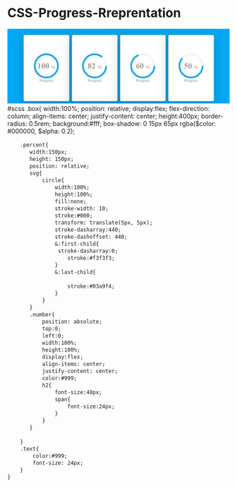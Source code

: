 # CSS-Progress-Rreprentation
![CSS-Progress](https://github.com/poojan28/CSS-Progress-Rreprentation/blob/master/css-progress.JPG)
#scss
.box{
        width:100%;
        position: relative;
        display:flex;
        flex-direction: column;
        align-items: center;
        justify-content: center;
        height:400px;
        border-radius: 0.5rem;
        background:#fff;
        box-shadow: 0 15px 65px rgba($color: #000000, $alpha: 0.2);

        .percent{
           width:150px;
           height: 150px;
           position: relative;
           svg{
               circle{
                   width:100%;
                   height:100%;
                   fill:none;
                   stroke-width: 10;
                   stroke:#000;
                   transform: translate(5px, 5px);
                   stroke-dasharray:440;
                   stroke-dashoffset: 440;
                   &:first-child{
                    stroke-dasharray:0;
                       stroke:#f3f3f3;
                   }
                   &:last-child{
                    
                       stroke:#03a9f4;
                   }
               }
           }
           .number{
               position: absolute;
               top:0;
               left:0;
               width:100%;
               height:100%;
               display:flex;
               align-items: center;
               justify-content: center;
               color:#999;
               h2{
                   font-size:48px;
                   span{
                       font-size:24px;
                   }
               }
           }

        }
        .text{
            color:#999;
            font-size: 24px;
        }
    }
